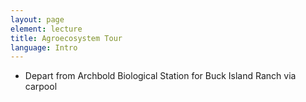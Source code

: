 ```yaml
---
layout: page
element: lecture
title: Agroecosystem Tour                
language: Intro
---
```


- Depart from Archbold Biological Station for Buck Island Ranch via carpool